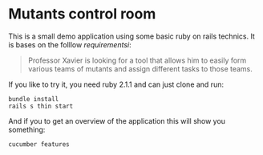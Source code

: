 # Mutants control room


This is a small demo application using some basic ruby on rails technics. It is bases on the folllow *requirementsi*:

>Professor Xavier is looking for a tool that allows him to easily form various teams of mutants and assign different tasks to those teams. 

If you like to try it, you need ruby 2.1.1 and can just clone and run:


```
bundle install
rails s thin start
```

And if you to get an overview of the application this will show you something:

```
cucumber features
```





